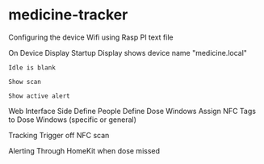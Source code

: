 # medicine-tracker

Configuring the device
    Wifi using Rasp PI text file

On Device Display
    Startup
        Display shows device name "medicine.local"
        
    Idle is blank

    Show scan

    Show active alert

Web Interface Side
    Define People
    Define Dose Windows
    Assign NFC Tags to Dose Windows (specific or general)

Tracking
    Trigger off NFC scan

Alerting
    Through HomeKit when dose missed


